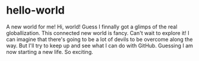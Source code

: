 # hello-world
A new world for me!
Hi, world! Guess I finnally got a glimps of the real globallization. This connected new world is fancy. 
Can't wait to explore it! I can imagine that there's going to be a lot of devils to be overcome along the way. But I'll try to keep up and see what I can do with GitHub. 
Guessing I am now starting a new life. So exciting.
